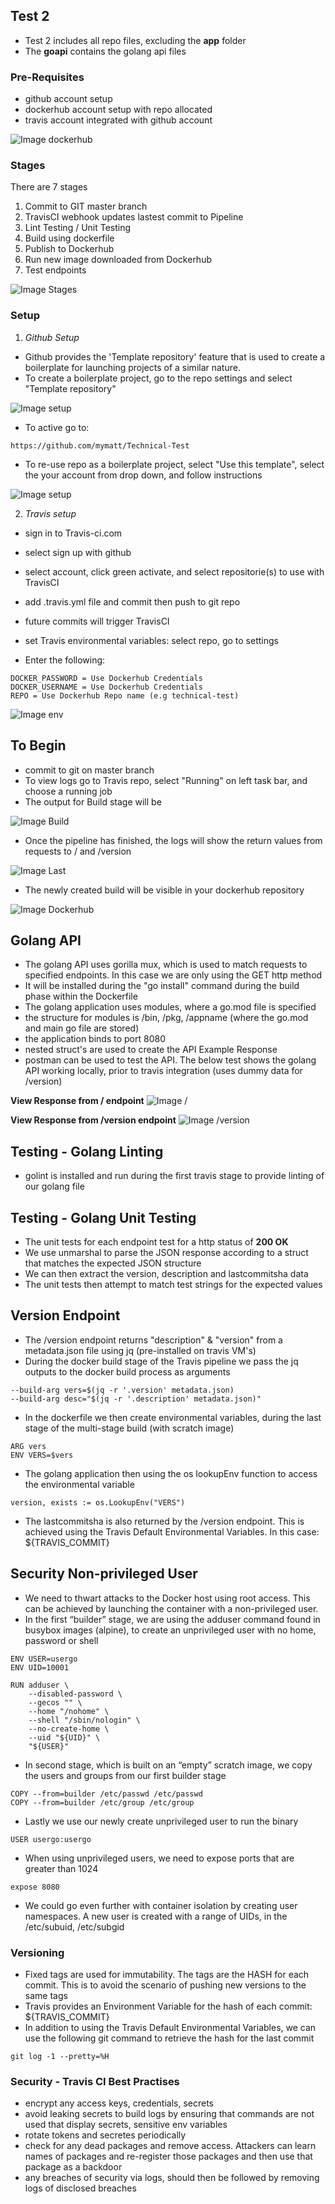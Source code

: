 ## Test 2

- Test 2 includes all repo files, excluding the **app** folder
- The **goapi** contains the golang api files

### Pre-Requisites
- github account setup
- dockerhub account setup with repo allocated
- travis account integrated with github account

![Image dockerhub](https://github.com/mymatt/Technical-Test/blob/master/images/Dockerhub_Account.png)

### Stages
There are 7 stages
1) Commit to GIT master branch
2) TravisCI webhook updates lastest commit to Pipeline
3) Lint Testing / Unit Testing
4) Build using dockerfile
5) Publish to Dockerhub
6) Run new image downloaded from Dockerhub
7) Test endpoints

![Image Stages](https://github.com/mymatt/Technical-Test/blob/master/images/TravisCI.png)

### Setup
1) *Github Setup*
- Github provides the 'Template repository' feature that is used to create a boilerplate for launching projects of a similar nature.
- To create a boilerplate project, go to the repo settings and select "Template repository"

![Image setup](https://github.com/mymatt/Technical-Test/blob/master/images/BoilerPlate1.png)

- To active go to:
```
https://github.com/mymatt/Technical-Test
```
- To re-use repo as a boilerplate project, select "Use this template", select the your account from drop down, and follow instructions

![Image setup](https://github.com/mymatt/Technical-Test/blob/master/images/BoilerPlate2.png)

2) *Travis setup*
- sign in to Travis-ci.com
- select sign up with github
- select account, click green activate, and select repositorie(s) to use with TravisCI
- add .travis.yml file and commit then push to git repo  
- future commits will trigger TravisCI

- set Travis environmental variables: select repo, go to settings
- Enter the following:
```
DOCKER_PASSWORD = Use Dockerhub Credentials
DOCKER_USERNAME = Use Dockerhub Credentials
REPO = Use Dockerhub Repo name (e.g technical-test)
```

![Image env](https://github.com/mymatt/Technical-Test/blob/master/images/TravisEnvVar.png)

## To Begin
- commit to git on master branch
- To view logs go to Travis repo, select "Running" on left task bar, and choose a running job
- The output for Build stage will be

![Image Build](https://github.com/mymatt/Technical-Test/blob/master/images/Build.png)

- Once the pipeline has finished, the logs will show the return values from requests to / and /version

![Image Last](https://github.com/mymatt/Technical-Test/blob/master/images/Last.png)

- The newly created build will be visible in your dockerhub repository

![Image Dockerhub](https://github.com/mymatt/Technical-Test/blob/master/images/DockerhubRepo.png)

## Golang API
- The golang API uses gorilla mux, which is used to match requests to specified endpoints. In this case we are only using the GET http method
- It will be installed during the "go install" command during the build phase within the Dockerfile
- The golang application uses modules, where a go.mod file is specified
- the structure for modules is /bin, /pkg, /appname (where the go.mod and main go file are stored)
- the application binds to port 8080
- nested struct's are used to create the API Example Response
- postman can be used to test the API. The below test shows the golang API working locally, prior to travis integration (uses dummy data for /version)

**View Response from / endpoint**
![Image /](https://github.com/mymatt/Technical-Test/blob/master/images/Rest1.png)

**View Response from /version endpoint**
![Image /version](https://github.com/mymatt/Technical-Test/blob/master/images/Rest2.png)

## Testing - Golang Linting
- golint is installed and run during the first travis stage to provide linting of our golang file

## Testing - Golang Unit Testing
- The unit tests for each endpoint test for a http status of **200 OK**
- We use unmarshal to parse the JSON response according to a struct that matches the expected JSON structure
- We can then extract the version, description and lastcommitsha data
- The unit tests then attempt to match test strings for the expected values

## Version Endpoint
- The /version endpoint returns "description" & "version" from a metadata.json file using jq (pre-installed on travis VM's)
- During the docker build stage of the Travis pipeline we pass the jq outputs to the docker build process as arguments
```
--build-arg vers=$(jq -r '.version' metadata.json)
--build-arg desc="$(jq -r '.description' metadata.json)"
```
- In the dockerfile we then create environmental variables, during the last stage of the multi-stage build (with scratch image)
```
ARG vers
ENV VERS=$vers
```
- The golang application then using the os lookupEnv function to access the environmental variable
```
version, exists := os.LookupEnv("VERS")
```

- The lastcommitsha is also returned by the /version endpoint. This is achieved using the Travis Default Environmental Variables. In this case: ${TRAVIS_COMMIT}

## Security Non-privileged User
- We need to thwart attacks to the Docker host using root access.
This can be achieved by launching the container with a non-privileged user.
- In the first “builder” stage, we are using the adduser command found in busybox images (alpine), to create an unprivileged user with no home, password or shell
```
ENV USER=usergo
ENV UID=10001

RUN adduser \
    --disabled-password \
    --gecos "" \
    --home "/nohome" \
    --shell "/sbin/nologin" \
    --no-create-home \
    --uid "${UID}" \
    "${USER}"
```
- In second stage, which is built on an “empty” scratch image, we copy the users and groups from our first builder stage
```
COPY --from=builder /etc/passwd /etc/passwd
COPY --from=builder /etc/group /etc/group
```
- Lastly we use our newly create unprivileged user to run the binary
```
USER usergo:usergo
```
- When using unprivileged users, we need to expose ports that are greater than 1024
```
expose 8080
```
- We could go even further with container isolation by creating user namespaces. A new user is created with a range of UIDs, in the /etc/subuid, /etc/subgid

### Versioning
- Fixed tags are used for immutability. The tags are the HASH for each commit. This is to avoid the scenario of pushing new versions to the same tags
- Travis provides an Environment Variable for the hash of each commit: ${TRAVIS_COMMIT}
- In addition to using the Travis Default Environmental Variables, we can use the following git command to retrieve the hash for the last commit
```
git log -1 --pretty=%H
```

### Security - Travis CI Best Practises
- encrypt any access keys, credentials, secrets
- avoid leaking secrets to build logs by ensuring that commands are not used that display secrets, sensitive env variables
- rotate tokens and secretes periodically
- check for any dead packages and remove access. Attackers can learn names of packages and re-register those packages and then use that package as a backdoor
- any breaches of security via logs, should then be followed by removing logs of disclosed breaches
